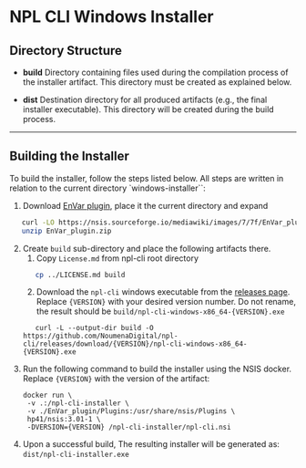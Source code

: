# NPL CLI Windows Installer

## Directory Structure

- **build** Directory containing files used during the compilation process of the installer artifact. This directory
  must be created as explained below.

- **dist** Destination directory for all produced artifacts (e.g., the final installer executable). This directory will
  be created during the build process.

---

## Building the Installer

To build the installer, follow the steps listed below. All steps are written in relation to the current directory
`windows-installer``:

1. Download [EnVar plugin](https://nsis.sourceforge.io/mediawiki/images/7/7f/EnVar_plugin.zip), place it the current
   directory and expand

```bash
   curl -LO https://nsis.sourceforge.io/mediawiki/images/7/7f/EnVar_plugin.zip
   unzip EnVar_plugin.zip
```

2. Create `build` sub-directory and place the following artifacts there.
   1. Copy `License.md` from npl-cli root directory
   ```bash
      cp ../LICENSE.md build
   ```
   2. Download the `npl-cli` windows executable from the
      [releases page](https://github.com/NoumenaDigital/npl-cli/releases/latest). Replace `{VERSION}` with your desired
      version number. Do not rename, the result should be `build/npl-cli-windows-x86_64-{VERSION}.exe`
   ```
      curl -L --output-dir build -O https://github.com/NoumenaDigital/npl-cli/releases/download/{VERSION}/npl-cli-windows-x86_64-{VERSION}.exe
   ```
3. Run the following command to build the installer using the NSIS docker. Replace `{VERSION}` with the version of the
   artifact:
   ```
   docker run \
    -v .:/npl-cli-installer \
    -v ./EnVar_plugin/Plugins:/usr/share/nsis/Plugins \
    hp41/nsis:3.01-1 \
    -DVERSION={VERSION} /npl-cli-installer/npl-cli.nsi
   ```
4. Upon a successful build, The resulting installer will be generated as: `dist/npl-cli-installer.exe`
